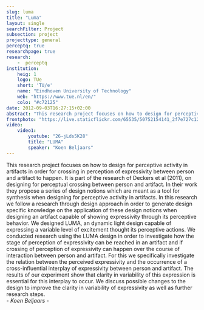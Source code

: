 ```yaml
---
slug: luma
title: "Luma"
layout: single
searchFilter: Project
subsection: project
projecttype: general
perceptq: true
researchpage: true
research: 
    -  perceptq
institution:
    heig: 1
    logo: TUe
    short: 'TU/e'
    name: "Eindhoven University of Technology"
    web: "https://www.tue.nl/en/"
    colo: "#c72125"
date: 2012-09-03T16:27:15+02:00
abstract: "This research project focuses on how to design for perceptive activity in artifacts in order for crossing in perception of expressivity between person and artifact to happen.<br/>by Koen Beljaars"
frontphoto: "https://live.staticflickr.com/65535/50752154141_2f7e727c12.jpg"
video:
    video1:
        youtube: "26-jLds5K28"
        title: "LUMA"
        speaker: "Koen Beljaars"
---
```

This research project focuses on how to design for perceptive activity in artifacts in order for crossing in perception of expressivity between person and artifact to happen. It is part of the research of Deckers et al (2011), on designing for perceptual crossing between person and artifact. In their work they propose a series of design notions which are meant as a tool for synthesis when designing for perceptive activity in artifacts. In this research we follow a research through design approach in order to generate design specific knowledge on the application of these design notions when designing an artifact capable of showing expressivity through its perceptive behavior. We designed LUMA, an dynamic light design capable of expressing a variable level of excitement thought its perceptive actions. We conducted research using the LUMA design in order to investigate how the stage of perception of expressivity can be reached in an artifact and if crossing of perception of expressivity can happen over the course of interaction between person and artifact. For this we specifically investigate the relation between the perceived expressivity and the occurrence of a cross-influential interplay of expressivity between person and artifact. The results of our experiment show that clarity in variability of this expression is essential for this interplay to occur. We discuss possible changes to the design to improve the clarity in variability of expressivity as well as further research steps.  
*- Koen Beljaars -*
